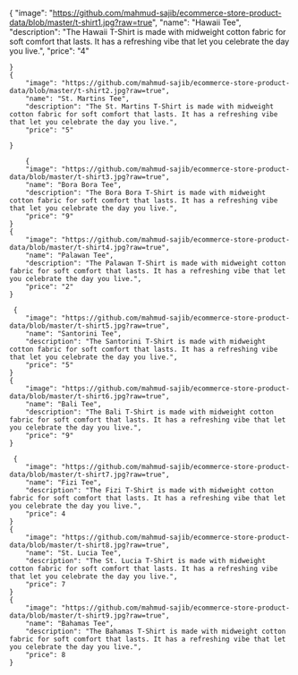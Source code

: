 {
        "image": "https://github.com/mahmud-sajib/ecommerce-store-product-data/blob/master/t-shirt1.jpg?raw=true",
        "name": "Hawaii Tee",
        "description": "The Hawaii T-Shirt is made with midweight cotton fabric for soft comfort that lasts. It has a refreshing vibe that let you celebrate the day you live.",
        "price": "4"
      
    }
    {
        "image": "https://github.com/mahmud-sajib/ecommerce-store-product-data/blob/master/t-shirt2.jpg?raw=true",
        "name": "St. Martins Tee",
        "description": "The St. Martins T-Shirt is made with midweight cotton fabric for soft comfort that lasts. It has a refreshing vibe that let you celebrate the day you live.",
        "price": "5"
       
    }

        {
        "image": "https://github.com/mahmud-sajib/ecommerce-store-product-data/blob/master/t-shirt3.jpg?raw=true",
        "name": "Bora Bora Tee",
        "description": "The Bora Bora T-Shirt is made with midweight cotton fabric for soft comfort that lasts. It has a refreshing vibe that let you celebrate the day you live.",
        "price": "9"
    }
    {
        "image": "https://github.com/mahmud-sajib/ecommerce-store-product-data/blob/master/t-shirt4.jpg?raw=true",
        "name": "Palawan Tee",
        "description": "The Palawan T-Shirt is made with midweight cotton fabric for soft comfort that lasts. It has a refreshing vibe that let you celebrate the day you live.",
        "price": "2"
    }

     {
        "image": "https://github.com/mahmud-sajib/ecommerce-store-product-data/blob/master/t-shirt5.jpg?raw=true",
        "name": "Santorini Tee",
        "description": "The Santorini T-Shirt is made with midweight cotton fabric for soft comfort that lasts. It has a refreshing vibe that let you celebrate the day you live.",
        "price": "5"
    }
    {
        "image": "https://github.com/mahmud-sajib/ecommerce-store-product-data/blob/master/t-shirt6.jpg?raw=true",
        "name": "Bali Tee",
        "description": "The Bali T-Shirt is made with midweight cotton fabric for soft comfort that lasts. It has a refreshing vibe that let you celebrate the day you live.",
        "price": "9"
    }

     {
        "image": "https://github.com/mahmud-sajib/ecommerce-store-product-data/blob/master/t-shirt7.jpg?raw=true",
        "name": "Fizi Tee",
        "description": "The Fizi T-Shirt is made with midweight cotton fabric for soft comfort that lasts. It has a refreshing vibe that let you celebrate the day you live.",
        "price": 4
    }
    {
        "image": "https://github.com/mahmud-sajib/ecommerce-store-product-data/blob/master/t-shirt8.jpg?raw=true",
        "name": "St. Lucia Tee",
        "description": "The St. Lucia T-Shirt is made with midweight cotton fabric for soft comfort that lasts. It has a refreshing vibe that let you celebrate the day you live.",
        "price": 7
    }
    {
        "image": "https://github.com/mahmud-sajib/ecommerce-store-product-data/blob/master/t-shirt9.jpg?raw=true",
        "name": "Bahamas Tee",
        "description": "The Bahamas T-Shirt is made with midweight cotton fabric for soft comfort that lasts. It has a refreshing vibe that let you celebrate the day you live.",
        "price": 8
    }